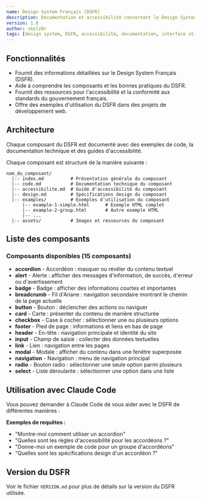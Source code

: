 ```yaml
---
name: Design System Français (DSFR)
description: Documentation et accessibilité concernant le Design System Français (DSFR), un ensemble de composants et de bonnes pratiques pour créer des interfaces utilisateur conformes aux standards du gouvernement français.
version: 1.0
author: skelz0r
tags: [design system, DSFR, accessibilité, documentation, interface utilisateur, gouvernement français]
---
```


## Fonctionnalités

- Fournit des informations détaillées sur le Design System Français (DSFR).
- Aide à comprendre les composants et les bonnes pratiques du DSFR.
- Fournit des ressources pour l'accessibilité et la conformité aux standards du
    gouvernement français.
- Offre des exemples d'utilisation du DSFR dans des projets de développement
    web.

## Architecture

Chaque composant du DSFR est documenté avec des exemples de code, la
documentation technique et des guides d'accessibilité.

Chaque composant est structuré de la manière suivante :

```
nom_du_composant/
  |-- index.md          # Présentation générale du composant
  |-- code.md           # Documentation technique du composant
  |-- accessibilite.md  # Guide d'accessibilité du composant
  |-- design.md         # Spécifications design du composant
  |-- examples/         # Exemples d'utilisation du composant
      |-- example-1-simple.html      # Exemple HTML complet
      |-- example-2-group.html       # Autre exemple HTML
      |-- ...
  |-- assets/           # Images et ressources du composant
```

## Liste des composants

### Composants disponibles (15 composants)

- **accordion** - Accordéon : masquer ou révéler du contenu textuel
- **alert** - Alerte : afficher des messages d'information, de succès, d'erreur ou d'avertissement
- **badge** - Badge : afficher des informations courtes et importantes
- **breadcrumb** - Fil d'Ariane : navigation secondaire montrant le chemin de la page actuelle
- **button** - Bouton : déclencher des actions ou naviguer
- **card** - Carte : présenter du contenu de manière structurée
- **checkbox** - Case à cocher : sélectionner une ou plusieurs options
- **footer** - Pied de page : informations et liens en bas de page
- **header** - En-tête : navigation principale et identité du site
- **input** - Champ de saisie : collecter des données textuelles
- **link** - Lien : navigation entre les pages
- **modal** - Modale : afficher du contenu dans une fenêtre superposée
- **navigation** - Navigation : menu de navigation principal
- **radio** - Bouton radio : sélectionner une seule option parmi plusieurs
- **select** - Liste déroulante : sélectionner une option dans une liste

## Utilisation avec Claude Code

Vous pouvez demander à Claude Code de vous aider avec le DSFR de différentes manières :

**Exemples de requêtes :**
- "Montre-moi comment utiliser un accordion"
- "Quelles sont les règles d'accessibilité pour les accordéons ?"
- "Donne-moi un exemple de code pour un groupe d'accordéons"
- "Quelles sont les spécifications design d'un accordéon ?"

## Version du DSFR

Voir le fichier `VERSION.md` pour plus de détails sur la version du DSFR utilisée.
